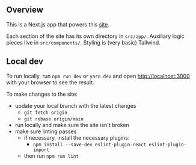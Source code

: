 ## Overview

This is a Next.js app that powers this [site](https://nycchess.vercel.app/).

Each section of the site has its own directory in `src/app/`. Auxiliary logic pieces live in `src/components/`. Styling is (very basic) Tailwind.

## Local dev

To run locally, run `npm run dev` or `yarn dev` and open [http://localhost:3000](http://localhost:3000) with your browser to see the result.

To make changes to the site:

- update your local branch with the latest changes
  - `git fetch origin`
  - `git rebase origin/main`
- run locally and make sure the site isn't broken
- make sure linting passes
  - if necessary, install the necessary plugins:
    - `npm install --save-dev eslint-plugin-react eslint-plugin-import`
  - then run `npm run lint`
